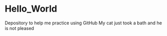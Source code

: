 # Hello_World
Depository to help me practice using GitHub
My cat just took a bath and he is not pleased
